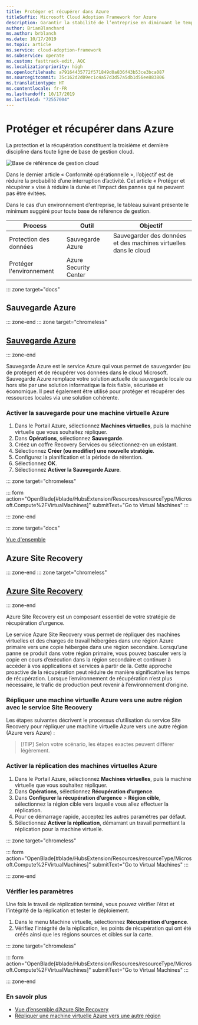 ```yaml
---
title: Protéger et récupérer dans Azure
titleSuffix: Microsoft Cloud Adoption Framework for Azure
description: Garantir la stabilité de l’entreprise en diminuant le temps de récupération
author: BrianBlanchard
ms.author: brblanch
ms.date: 10/17/2019
ms.topic: article
ms.service: cloud-adoption-framework
ms.subservice: operate
ms.custom: fasttrack-edit, AQC
ms.localizationpriority: high
ms.openlocfilehash: a79164435772f571849d0a836f43b53ce3bca087
ms.sourcegitcommit: 35c162d2d09ec1c4a57d3d57a5db1d56ee883806
ms.translationtype: HT
ms.contentlocale: fr-FR
ms.lasthandoff: 10/17/2019
ms.locfileid: "72557004"
---
```

# <a name="protect-and-recover-in-azure"></a>Protéger et récupérer dans Azure

La protection et la récupération constituent la troisième et dernière discipline dans toute ligne de base de gestion cloud.

![Base de référence de gestion cloud](../../_images/manage/management-baseline.png)

Dans le dernier article « Conformité opérationnelle », l’objectif est de réduire la probabilité d’une interruption d’activité. Cet article « Protéger et récupérer » vise à réduire la durée et l’impact des pannes qui ne peuvent pas être évitées.

Dans le cas d’un environnement d’entreprise, le tableau suivant présente le minimum suggéré pour toute base de référence de gestion.

|Process  |Outil  |Objectif  |
|---------|---------|---------|
|Protection des données|Sauvegarde Azure|Sauvegarder des données et des machines virtuelles dans le cloud|
|Protéger l'environnement|Azure Security Center|

::: zone target="docs"

## <a name="azure-backup"></a>Sauvegarde Azure

::: zone-end
::: zone target="chromeless"

## <a name="azure-backuptabupdbackupatemanagement"></a>[Sauvegarde Azure](#tab/UpdbackupateManagement)

::: zone-end

Sauvegarde Azure est le service Azure qui vous permet de sauvegarder (ou de protéger) et de récupérer vos données dans le cloud Microsoft. Sauvegarde Azure remplace votre solution actuelle de sauvegarde locale ou hors site par une solution informatique la fois fiable, sécurisée et économique. Il peut également être utilisé pour protéger et récupérer des ressources locales via une solution cohérente.

### <a name="enable-backup-for-an-azure-vm"></a>Activer la sauvegarde pour une machine virtuelle Azure

1. Dans le Portail Azure, sélectionnez **Machines virtuelles**, puis la machine virtuelle que vous souhaitez répliquer.
1. Dans **Opérations**, sélectionnez **Sauvegarde**.
1. Créez un coffre Recovery Services ou sélectionnez-en un existant.
1. Sélectionnez **Créer (ou modifier) une nouvelle stratégie**.
1. Configurez la planification et la période de rétention.
1. Sélectionnez **OK**.
1. Sélectionnez **Activer la Sauvegarde Azure**.

::: zone target="chromeless"

::: form action="OpenBlade[#blade/HubsExtension/Resources/resourceType/Microsoft.Compute%2FVirtualMachines]" submitText="Go to Virtual Machines" :::

::: zone-end

::: zone target="docs"

[Vue d'ensemble](https://docs.microsoft.com/azure/backup/backup-introduction-to-azure-backup)

## <a name="azure-site-recovery"></a>Azure Site Recovery

::: zone-end
::: zone target="chromeless"

## <a name="azure-site-recoverytabsiterecovery"></a>[Azure Site Recovery](#tab/siterecovery)

::: zone-end

Azure Site Recovery est un composant essentiel de votre stratégie de récupération d’urgence.

Le service Azure Site Recovery vous permet de répliquer des machines virtuelles et des charges de travail hébergées dans une région Azure primaire vers une copie hébergée dans une région secondaire. Lorsqu’une panne se produit dans votre région primaire, vous pouvez basculer vers la copie en cours d’exécution dans la région secondaire et continuer à accéder à vos applications et services à partir de là. Cette approche proactive de la récupération peut réduire de manière significative les temps de récupération. Lorsque l’environnement de récupération n’est plus nécessaire, le trafic de production peut revenir à l’environnement d’origine.

### <a name="replicate-an-azure-vm-to-another-region-with-site-recovery-service"></a>Répliquer une machine virtuelle Azure vers une autre région avec le service Site Recovery

Les étapes suivantes décrivent le processus d’utilisation du service Site Recovery pour répliquer une machine virtuelle Azure vers une autre région (Azure vers Azure) :

>
> [!TIP]
> Selon votre scénario, les étapes exactes peuvent différer légèrement.
>

### <a name="enable-replication-for-the-azure-vm"></a>Activer la réplication des machines virtuelles Azure

1. Dans le Portail Azure, sélectionnez **Machines virtuelles**, puis la machine virtuelle que vous souhaitez répliquer.
1. Dans **Opérations**, sélectionnez **Récupération d’urgence**.
1. Dans **Configurer la récupération d’urgence** > **Région cible**, sélectionnez la région cible vers laquelle vous allez effectuer la réplication.
1. Pour ce démarrage rapide, acceptez les autres paramètres par défaut.
1. Sélectionnez **Activer la réplication**, démarrant un travail permettant la réplication pour la machine virtuelle.

::: zone target="chromeless"

::: form action="OpenBlade[#blade/HubsExtension/Resources/resourceType/Microsoft.Compute%2FVirtualMachines]" submitText="Go to Virtual Machines" :::

::: zone-end

### <a name="verify-settings"></a>Vérifier les paramètres

Une fois le travail de réplication terminé, vous pouvez vérifier l’état et l’intégrité de la réplication et tester le déploiement.

1. Dans le menu Machine virtuelle, sélectionnez **Récupération d’urgence**.
2. Vérifiez l’intégrité de la réplication, les points de récupération qui ont été créés ainsi que les régions sources et cibles sur la carte.

::: zone target="chromeless"

::: form action="OpenBlade[#blade/HubsExtension/Resources/resourceType/Microsoft.Compute%2FVirtualMachines]" submitText="Go to Virtual Machines" :::

::: zone-end

### <a name="learn-more"></a>En savoir plus

- [Vue d’ensemble d’Azure Site Recovery](https://docs.microsoft.com/azure/site-recovery/site-recovery-overview)
- [Répliquer une machine virtuelle Azure vers une autre région](https://docs.microsoft.com/azure/site-recovery/azure-to-azure-quickstart)
